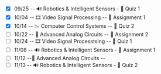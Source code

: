 
+ [x] 09/25 -- 🔊 Robotics & Intelligent Sensors - 📝 Quiz 1
+ [x] 10/04 -- 🎞 Video Signal Processing -- 📃 Assignment 1 
+ [x] 10/14 -- 📉 Computer Control Systems -- 📝 Quiz 2
+ [ ] 10/22 -- 🧵 Advanced Analog Circuits -- 📃 Assignment 2
+ [ ] 10/24 -- 🎞 Video Signal Processtsing -- 📝 Quiz 1
+ [ ] 11/08 -- 🔊 Robotics & Intelligent Sensors - 📃 Assignment 1
+ [ ] 11/12 --🧵 Advanced Analog Circuits -- 
+ [ ] 11/13 -- 🔊 Robotics & Intelligent Sensors - 📝 Quiz 2
